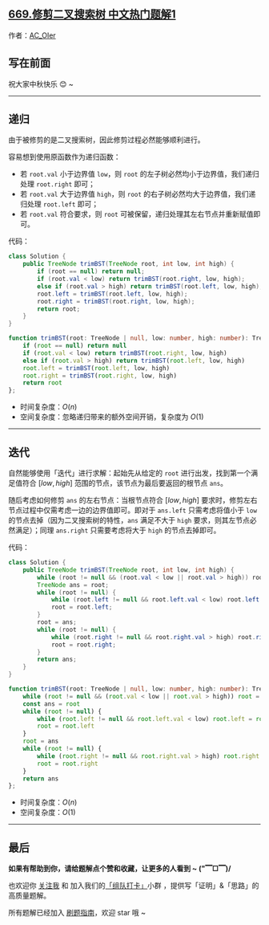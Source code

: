 ## [669.修剪二叉搜索树 中文热门题解1](https://leetcode.cn/problems/trim-a-binary-search-tree/solutions/100000/by-ac_oier-help)

作者：[AC_OIer](https://leetcode.cn/u/AC_OIer)

## 写在前面

祝大家中秋快乐 😊 ~ 

---

## 递归

由于被修剪的是二叉搜索树，因此修剪过程必然能够顺利进行。

容易想到使用原函数作为递归函数：

* 若 `root.val` 小于边界值 `low`，则 `root` 的左子树必然均小于边界值，我们递归处理 `root.right` 即可；
* 若 `root.val` 大于边界值 `high`，则 `root` 的右子树必然均大于边界值，我们递归处理 `root.left` 即可；
* 若 `root.val` 符合要求，则 `root` 可被保留，递归处理其左右节点并重新赋值即可。

代码：
```Java []
class Solution {
    public TreeNode trimBST(TreeNode root, int low, int high) {
        if (root == null) return null;
        if (root.val < low) return trimBST(root.right, low, high);
        else if (root.val > high) return trimBST(root.left, low, high);
        root.left = trimBST(root.left, low, high);
        root.right = trimBST(root.right, low, high);
        return root;
    }
}
```
```TypeScript []
function trimBST(root: TreeNode | null, low: number, high: number): TreeNode | null {
    if (root == null) return null
    if (root.val < low) return trimBST(root.right, low, high)
    else if (root.val > high) return trimBST(root.left, low, high)
    root.left = trimBST(root.left, low, high)
    root.right = trimBST(root.right, low, high)
    return root
};
```
* 时间复杂度：$O(n)$
* 空间复杂度：忽略递归带来的额外空间开销，复杂度为 $O(1)$

---

## 迭代

自然能够使用「迭代」进行求解：起始先从给定的 `root` 进行出发，找到第一个满足值符合 $[low, high]$ 范围的节点，该节点为最后要返回的根节点 `ans`。

随后考虑如何修剪 `ans` 的左右节点：当根节点符合 $[low, high]$ 要求时，修剪左右节点过程中仅需考虑一边的边界值即可。即对于 `ans.left` 只需考虑将值小于 `low` 的节点去掉（因为二叉搜索树的特性，`ans` 满足不大于 `high` 要求，则其左节点必然满足）；同理 `ans.right` 只需要考虑将大于 `high` 的节点去掉即可。

代码：
```Java []
class Solution {
    public TreeNode trimBST(TreeNode root, int low, int high) {
        while (root != null && (root.val < low || root.val > high)) root = root.val < low ? root.right : root.left;
        TreeNode ans = root;
        while (root != null) {
            while (root.left != null && root.left.val < low) root.left = root.left.right;
            root = root.left;
        }
        root = ans;
        while (root != null) {
            while (root.right != null && root.right.val > high) root.right = root.right.left;
            root = root.right;
        }
        return ans;
    }
}
```
```TypeScript []
function trimBST(root: TreeNode | null, low: number, high: number): TreeNode | null {
    while (root != null && (root.val < low || root.val > high)) root = root.val < low ? root.right : root.left
    const ans = root
    while (root != null) {
        while (root.left != null && root.left.val < low) root.left = root.left.right
        root = root.left
    }
    root = ans
    while (root != null) {
        while (root.right != null && root.right.val > high) root.right = root.right.left
        root = root.right
    }
    return ans
};
```
* 时间复杂度：$O(n)$
* 空间复杂度：$O(1)$

---

## 最后

**如果有帮助到你，请给题解点个赞和收藏，让更多的人看到 ~ ("▔□▔)/**

也欢迎你 [关注我](https://oscimg.oschina.net/oscnet/up-19688dc1af05cf8bdea43b2a863038ab9e5.png) 和 加入我们的[「组队打卡」](https://leetcode-cn.com/u/ac_oier/)小群 ，提供写「证明」&「思路」的高质量题解。

所有题解已经加入 [刷题指南](https://github.com/SharingSource/LogicStack-LeetCode/wiki)，欢迎 star 哦 ~